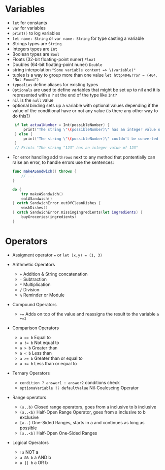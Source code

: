 # Variables
- `let` for constants
- `var` for variables
- `print()` to log variables
- `let name: String` or `var name: String` for type casting a variable
- Strings types are `String`
- Integers types are `Int`
- Boolean types are `Bool`
- Floats (32-bit floating-point nuner) `Float`
- Doubles (64-bit floating-point nuner) `Double`
- string interpolation `"Some variable content => \(variable)"`
- tuples is a way to group more than one value `let http404Error = (404, "Not Found")`
- `typealias` define aliases for existing types
- `Optionals` are used to define variables that might be set up to nil and it is represented with a `?` at the end of the type like `Int?`
- `nil` is the `null` value
- optional binding sets up a variable with optional values depending if the value of the conditional have or not any value (is there any other way to do this?)
   ```swift
    if let actualNumber = Int(possibleNumber) {
        print("The string \"\(possibleNumber)\" has an integer value of \(actualNumber)")
    } else {
        print("The string \"\(possibleNumber)\" couldn't be converted to an integer")
    }
    // Prints "The string "123" has an integer value of 123"
   ```
- For error handling add `throws` next to any method that pontentially can raise an error, to handle errors use the sentences:
    ```swift
    func makeASandwich() throws {
        // ...
    }

    do {
        try makeASandwich()
        eatASandwich()
    } catch SandwichError.outOfCleanDishes {
        washDishes()
    } catch SandwichError.missingIngredients(let ingredients) {
        buyGroceries(ingredients)
    }
    ```

# Operators

- Assigment operator `=` or `let (x,y)
 = (1, 3)`
- Arithmetic Operators
  - `+` Addition & String concatenation 
  - `-` Subtraction
  - `*` Multiplication
  - `/` Division
  - `%` Reminder or Module
- Compound Operators
  - `+=` Adds on top of the value and reassigns the result to the variable `a +=2`
- Comparison Operators
  -  `a == b` Equal to
  -  `a != b` Not equal to
  -  `a > b` Greater than
  -  `a < b` Less than
  -  `a >= b` Greater than or equal to
  -  `a <= b` Less than or equal to
- Ternary Operators
  - `condition ? answer1 : answer2` conditions check
  - `optionaVariable ?? defaultValue` Nil-Coalescing Operator
- Range operators
  - `(a..b)` Closed range operators, goes from a inclusive to b inclusive
  - `(a..<b)` Half-Open Range Operator, goes from a inclusive to b exclusive
  - `[a..]` One-Sided Ranges, starts in a and continues as long as possible
  - `[a..<b]` Half-Open One-Sided Ranges

- Logical Operators
  - `!a` NOT a
  - `a && b` a AND b
  - `a || b` a OR b




